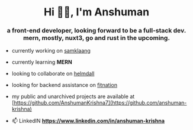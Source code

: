 <h1 align="center">Hi ✌🏻, I'm Anshuman</h1>
<h3 align="center">a front-end developer, looking forward to be a full-stack dev. mern, mostly, nuxt3, go and rust in the upcoming.</h3>

- currently working on [samklaang](https://github.com/contra-kvh/samklaang_app.git)

- currently learning **MERN**

- looking to collaborate on [helmdall](https://helmdall.com/)

- looking for backend assistance on [fitnation](https://github.com/AnshumanKrishna7/fitnation)

- my public and unarchived projects are available at [https://github.com/AnshumanKrishna7](https://github.com/anshuman-krishna)

- 📫 LinkedIN **https://www.linkedin.com/in/anshuman-krishna**


